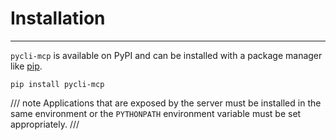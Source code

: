 # Installation

-----

`pycli-mcp` is available on PyPI and can be installed with a package manager like [pip](https://github.com/pypa/pip).

```
pip install pycli-mcp
```

/// note
Applications that are exposed by the server must be installed in the same environment or the `PYTHONPATH` environment variable must be set appropriately.
///
